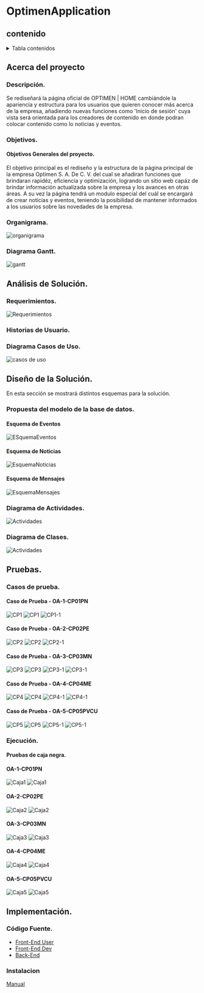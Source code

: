 # OptimenApplication

## contenido
<details>
  <summary>Tabla contenidos</summary>
  <ol>
    <li>
      <a href="#acerca-del-proyecto">Acerca del Proyecto</a>
      <ul>
        <li><a href="#descripción">Descripción</a></li>
        <li><a href="#objetivos">Objetivos</a>
        </li>
        <li><a href="#organigrama">Organigrama</a></li>
        <li><a href="#diagrama-gantt">Diagrama Gantt</a></li>
      </ul>
    </li>
    <li>
      <a href="#análisis-de-la-solución">Análisis de la Solución</a>
      <ul>
        <li><a href="#requerimientos">Requerimientos</a></li>
        <li><a href="#diagrama-casos-de-uso">Diagrama de Casos de Uso</a></li>
      </ul>
    </li>
    <li>
      <a href="#diseño-de-la-solución">Diseño de la Solución</a>
      <ul>
        <li><a href="#modelo-relacional">Modelo Relacional</a></li>
        <li><a href="#diagrama-de-clases">Diagrama de Clases</a></li>
      </ul>
    </li>    
    <li>
      <a href="#implementación">Implementación</a>
      <ul>
        <li><a href="#código-fuente">Código Fuente</a></li>
      </ul>
    </li>      
    <li>
      <a href="#pruebas">Pruebas</a>
      <ul>
        <li><a href="#casos-de-prueba">Casos de prueba</a></li>
        <li><a href="#ejecución">Ejecución</a></li>
      </ul>
    </li>
    <li>
      <ul>
        <li><a href="#instalacion">Instalación</a></li>
      </ul>
     </li>
    <li><a href="#participantes">Participantes</a></li>
  </ol>
</details>

<!-- Acerca del proyecto -->

## Acerca del proyecto

<!-- Descripción -->
### Descripción.
Se rediseñará la página oficial de OPTIMEN | HOME cambiándole la apariencia y estructura para los usuarios que quieren conocer más acerca de la empresa, añadiendo nuevas funciones como 'Inicio de sesión' cuya vista será orientada para los creadores de contenido en donde podran colocar contenido como lo noticias y eventos.

<!-- Objetivos -->
### Objetivos.
#### Objetivos Generales del proyecto.
El objetivo principal es el rediseño y la estructura de la página principal de la empresa Optimen S. A. De C. V. del cual se añadiran funciones que brindaran rapidéz, eficiencia y optimización, logrando un sitio web capáz de brindar información actualizada sobre la empresa y los avances en otras áreas. A su vez la página tendrá un modulo especial del cuál se encargará de crear noticias y eventos, teniendo la posibilidad de mantener informados a los usuarios sobre las novedades de la empresa.

<!-- Organigrama -->
### Organigrama.
![organigrama](https://raw.githubusercontent.com/Anthonyy12/OptimenApplication/main/assets/Organigrama.png)

<!-- Diagrama Gantt -->
### Diagrama Gantt.
![gantt](https://raw.githubusercontent.com/Anthonyy12/OptimenApplication/main/assets/Diagrama%20Gantt.png)

<!-- Análisis del proyecto -->
## Análisis de Solución.

<!-- Requerimientos -->
### Requerimientos.
![Requerimientos](https://raw.githubusercontent.com/Anthonyy12/OptimenApplication/main/assets/RF.png)

### Historias de Usuario.

<!-- Diagrama de Casos de Uso -->
### Diagrama Casos de Uso.
![casos de uso](https://raw.githubusercontent.com/Anthonyy12/OptimenApplication/main/assets/Casos%20de%20uso.png)

<!-- Diseño del proyecto -->
## Diseño de la Solución.
En esta sección se mostrará distintos esquemas para la solución. 



<!-- Modelo Relacional -->
### Propuesta del modelo de la base de datos.
#### Esquema de Eventos
![ESquemaEventos](https://raw.githubusercontent.com/Anthonyy12/OptimenApplication/main/assets/EsquemaEventos.png)

#### Esquema de Noticias
![EsquemaNoticias](https://raw.githubusercontent.com/Anthonyy12/OptimenApplication/main/assets/EsquemaNoticias.png)

#### Esquema de Mensajes
![EsquemaMensajes](https://raw.githubusercontent.com/Anthonyy12/OptimenApplication/main/assets/EsquemaMensajes.png)

<!-- Diagrama de Actividades -->
### Diagrama de Actividades.
![Actividades](https://raw.githubusercontent.com/Anthonyy12/OptimenApplication/main/assets/Diagrama%20de%20actividades.png)

<!-- Diagrama de Clases -->
### Diagrama de Clases.
![Actividades](https://raw.githubusercontent.com/Anthonyy12/OptimenApplication/main/assets/diaClases.png)



<!-- Pruebas proyecto -->
## Pruebas.
<!-- Casos de prueba -->
### Casos de prueba.
#### Caso de Prueba - OA-1-CP01PN
![CP1](https://raw.githubusercontent.com/Anthonyy12/OptimenApplication/main/assets/cppn.png)
![CP1](https://raw.githubusercontent.com/Anthonyy12/OptimenApplication/main/assets/cppn1.png)
![CP1-1](https://raw.githubusercontent.com/Anthonyy12/OptimenApplication/main/assets/cppn2.png)

#### Caso de Prueba - OA-2-CP02PE
![CP2](https://raw.githubusercontent.com/Anthonyy12/OptimenApplication/main/assets/cppe.png)
![CP2](https://raw.githubusercontent.com/Anthonyy12/OptimenApplication/main/assets/cppe1.png)
![CP2-1](https://raw.githubusercontent.com/Anthonyy12/OptimenApplication/main/assets/cppe2.png)

#### Caso de Prueba - OA-3-CP03MN
![CP3](https://raw.githubusercontent.com/Anthonyy12/OptimenApplication/main/assets/cpmn.png)
![CP3](https://raw.githubusercontent.com/Anthonyy12/OptimenApplication/main/assets/cpmn1.png)
![CP3-1](https://raw.githubusercontent.com/Anthonyy12/OptimenApplication/main/assets/cpmn2.png)
![CP3-1](https://raw.githubusercontent.com/Anthonyy12/OptimenApplication/main/assets/cpmn3.png)

#### Caso de Prueba - OA-4-CP04ME
![CP4](https://raw.githubusercontent.com/Anthonyy12/OptimenApplication/main/assets/cpme.png)
![CP4](https://raw.githubusercontent.com/Anthonyy12/OptimenApplication/main/assets/cpme1.png)
![CP4-1](https://raw.githubusercontent.com/Anthonyy12/OptimenApplication/main/assets/cpme2.png)
![CP4-1](https://raw.githubusercontent.com/Anthonyy12/OptimenApplication/main/assets/cpme3.png)

#### Caso de Prueba - OA-5-CP05PVCU
![CP5](https://raw.githubusercontent.com/Anthonyy12/OptimenApplication/main/assets/cppvcu.png)
![CP5](https://raw.githubusercontent.com/Anthonyy12/OptimenApplication/main/assets/cppvcu1.png)
![CP5-1](https://raw.githubusercontent.com/Anthonyy12/OptimenApplication/main/assets/cppvcu2.png)
![CP5-1](https://raw.githubusercontent.com/Anthonyy12/OptimenApplication/main/assets/cppvcu3.png)

<!-- Casos de prueba -->
### Ejecución.
#### Pruebas de caja negra.
#### OA-1-CP01PN
![Caja1](https://raw.githubusercontent.com/Anthonyy12/OptimenApplication/main/assets/cn1.png)
![Caja1](https://raw.githubusercontent.com/Anthonyy12/OptimenApplication/main/assets/cn11.png)

#### OA-2-CP02PE
![Caja2](https://raw.githubusercontent.com/Anthonyy12/OptimenApplication/main/assets/cn22.png)
![Caja2](https://raw.githubusercontent.com/Anthonyy12/OptimenApplication/main/assets/cn222.png)

#### OA-3-CP03MN
![Caja3](https://raw.githubusercontent.com/Anthonyy12/OptimenApplication/main/assets/cn3.png)
![Caja3](https://raw.githubusercontent.com/Anthonyy12/OptimenApplication/main/assets/cn33.png)

#### OA-4-CP04ME
![Caja4](https://raw.githubusercontent.com/Anthonyy12/OptimenApplication/main/assets/cn4.png)
![Caja4](https://raw.githubusercontent.com/Anthonyy12/OptimenApplication/main/assets/44.png)

#### OA-5-CP05PVCU
![Caja5](https://raw.githubusercontent.com/Anthonyy12/OptimenApplication/main/assets/cn5.png)
![Caja5](https://raw.githubusercontent.com/Anthonyy12/OptimenApplication/main/assets/cn55.png)

<!-- Implementación del proyecto -->
## Implementación.
<!-- Código Fuente -->
### Código Fuente.
* [Front-End User](https://github.com/Anthonyy12/OptimenApplication/tree/master/front-user)
* [Front-End Dev](https://github.com/Anthonyy12/OptimenApplication/tree/master/front-dev)
* [Back-End](https://github.com/Anthonyy12/OptimenApplication/tree/master/servidor)

<!-- Instalación -->
### Instalacion
[Manual](https://github.com/Anthonyy12/OptimenApplication/blob/main/Manual%20de%20usuario%20e%20instalaci%C3%B3n.pdf)


